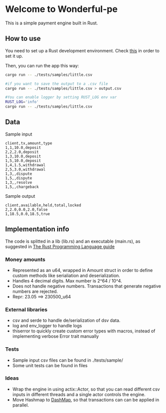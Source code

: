 # Welcome to Wonderful-pe

This is a simple payment engine built in Rust. 

## How to use 

You need to set up a Rust development environment. Check [this](https://www.rust-lang.org/learn/get-started) in order to set it up.

Then, you can run the app this way:

```sh
cargo run -- ./tests/samples/little.csv

#if you want to save the output to a .csv file
cargo run -- ./tests/samples/little.csv > output.csv

#You can enable logger by setting RUST_LOG env var
RUST_LOG='info'
cargo run -- ./tests/samples/little.csv
```


## Data

Sample input

```csv
client,tx,amount,type
1,1,10.0,deposit
2,2,2.0,deposit
1,3,10.0,deposit
1,5,10.0,deposit
1,4,1.5,withdrawal
2,5,3.0,withdrawal
1,3,,dispute
1,5,,dispute
1,3,,resolve
1,5,,chargeback
```

Sample output

```csv
client,available,held,total,locked
2,2.0,0.0,2.0,false
1,18.5,0.0,18.5,true
```

## Implementation info

The code is splitted in a lib (lib.rs) and an executable (main.rs), as suggested in [The Rust Programming Language guide](https://doc.rust-lang.org/book/ch12-03-improving-error-handling-and-modularity.html#separation-of-concerns-for-binary-projects)

### Money amounts

* Represented as an u64, wrapped in Amount struct in order to define custom methods like serialiation and deserialization.
* Handles 4 decimal digits. Max number is 2^64 / 10^4.
* Does not handle negative numbers. Transactions that generate negative numbers are rejected.
* Repr: 23.05 ==> 230500_u64

### External libraries

* csv and serde to handle de/serialization of dsv data.
* log and env_logger to handle logs
* thiserror to quickly create custom error types with macros, instead of implementing verbose Error trait manually

### Tests

* Sample input csv files can be found in ./tests/sample/
* Some unit tests can be found in files 

### Ideas

* Wrap the engine in using actix::Actor, so that you can read different csv inputs in different threads and a single actor controls the engine.
* Move Hashmap to [DashMap](https://github.com/xacrimon/dashmap), so that transactions can can be applied in parallel.